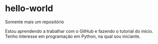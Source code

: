 # hello-world
Somente mais um repositório

Estou aprendendo a trabalhar com o GitHub e fazendo o tutorial do início.
Tenho interesse em programação em Python, na qual sou iniciante.
